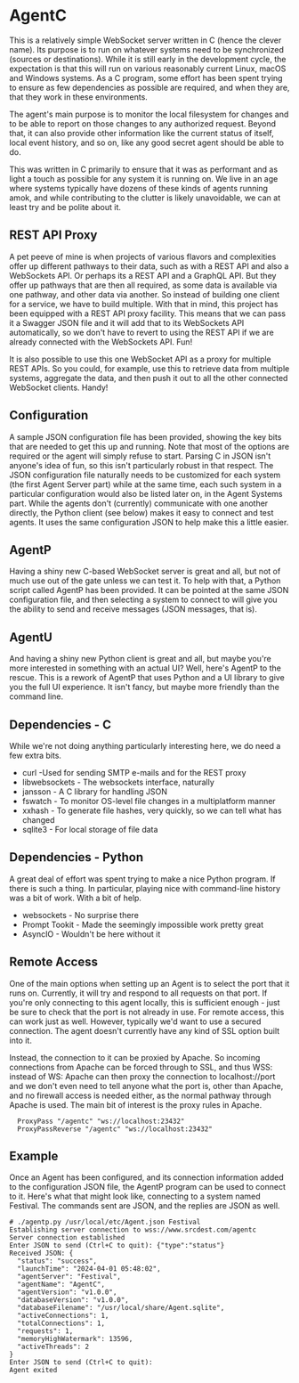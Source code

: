 # AgentC

This is a relatively simple WebSocket server written in C (hence the clever name). Its purpose is to run on whatever systems need to be synchronized (sources or destinations). 
While it is still early in the development cycle, the expectation is that this will run on various reasonably current Linux, macOS and Windows systems. As a C program, some
effort has been spent trying to ensure as few dependencies as possible are required, and when they are, that they work in these environments. 

The agent's main purpose is to monitor the local filesystem for changes and to be able to report on those changes to any authorized request. Beyond that, it can also provide 
other information like the current status of itself, local event history, and so on, like any good secret agent should be able to do.

This was written in C primarily to ensure that it was as performant and as light a touch as possible for any system it is running on. We live in an age where systems
typically have dozens of these kinds of agents running amok, and while contributing to the clutter is likely unavoidable, we can at least try and be polite about it.

## REST API Proxy
A pet peeve of mine is when projects of various flavors and complexities offer up different pathways to their data, such as with a REST API and also a WebSockets API.
Or perhaps its a REST API and a GraphQL API. But they offer up pathways that are then all required, as some data is available via one pathway, and other data via 
another. So instead of building one client for a service, we have to build multiple. With that in mind, this project has been equipped with a REST API proxy facility.
This means that we can pass it a Swagger JSON file and it will add that to its WebSockets API automatically, so we don't have to revert to using the REST API if we
are already connected with the WebSockets API. Fun!

It is also possible to use this one WebSocket API as a proxy for multiple REST APIs. So you could, for example, use this to retrieve data from multiple systems, aggregate
the data, and then push it out to all the other connected WebSocket clients. Handy!

## Configuration
A sample JSON configuration file has been provided, showing the key bits that are needed to get this up and running. Note that most of the options are required or the
agent will simply refuse to start. Parsing C in JSON isn't anyone's idea of fun, so this isn't particularly robust in that respect.
The JSON configuration file naturally needs to be customized for each system (the first Agent Server part) while at the same time, each such system in a particular
configuration would also be listed later on, in the Agent Systems part. While the agents don't (currently) communicate with one another directly, the Python client
(see below) makes it easy to connect and test agents. It uses the same configuration JSON to help make this a little easier.

## AgentP
Having a shiny new C-based WebSocket server is great and all, but not of much use out of the gate unless we can test it. 
To help with that, a Python script called AgentP has been provided. It can be pointed at the same JSON configuration file, and then 
selecting a system to connect to will give you the ability to send and receive messages (JSON messages, that is). 

## AgentU
And having a shiny new Python client is great and all, but maybe you're more interested in something with an actual UI? Well, here's AgentP to the rescue.
This is a rework of AgentP that uses Python and a UI library to give you the full UI experience. It isn't fancy, but maybe more friendly than the command line.

## Dependencies - C
While we're not doing anything particularly interesting here, we do need a few extra bits.
- curl -Used for sending SMTP e-mails and for the REST proxy 
- libwebsockets - The websockets interface, naturally
- jansson - A C library for handling JSON
- fswatch - To monitor OS-level file changes in a multiplatform manner
- xxhash - To generate file hashes, very quickly, so we can tell what has changed
- sqlite3 - For local storage of file data

## Dependencies - Python
A great deal of effort was spent trying to make a nice Python program. If there is such a thing.
In particular, playing nice with command-line history was a bit of work. With a bit of help.
- websockets - No surprise there
- Prompt Tookit - Made the seemingly impossible work pretty great
- AsyncIO - Wouldn't be here without it

## Remote Access
One of the main options when setting up an Agent is to select the port that it runs on. Currently, it will try and respond to all requests on that port. 
If you're only connecting to this agent locally, this is sufficient enough - just be sure to check that the port is not already in use. For remote access,
this can work just as well. However, typically we'd want to use a secured connection. The agent doesn't currently have any kind of SSL option built into it.

Instead, the connection to it can be proxied by Apache. So incoming connections from Apache can be forced through to SSL, and thus WSS: instead of WS: 
Apache can then proxy the connection to localhost://port and we don't even need to tell anyone what the port is, other than Apache, and no firewall access
is needed either, as the normal pathway through Apache is used. The main bit of interest is the proxy rules in Apache.

```
  ProxyPass "/agentc" "ws://localhost:23432"
  ProxyPassReverse "/agentc" "ws://localhost:23432"
```

## Example
Once an Agent has been configured, and its connection information added to the configuration JSON file, the AgentP program can be used to connect to it.
Here's what that might look like, connecting to a system named Festival. The commands sent are JSON, and the replies are JSON as well.

```
# ./agentp.py /usr/local/etc/Agent.json Festival
Establishing server connection to wss://www.srcdest.com/agentc
Server connection established
Enter JSON to send (Ctrl+C to quit): {"type":"status"}
Received JSON: {
  "status": "success",
  "launchTime": "2024-04-01 05:48:02",
  "agentServer": "Festival",
  "agentName": "AgentC",
  "agentVersion": "v1.0.0",
  "databaseVersion": "v1.0.0",
  "databaseFilename": "/usr/local/share/Agent.sqlite",
  "activeConnections": 1,
  "totalConnections": 1,
  "requests": 1,
  "memoryHighWatermark": 13596,
  "activeThreads": 2
}
Enter JSON to send (Ctrl+C to quit):
Agent exited
```
